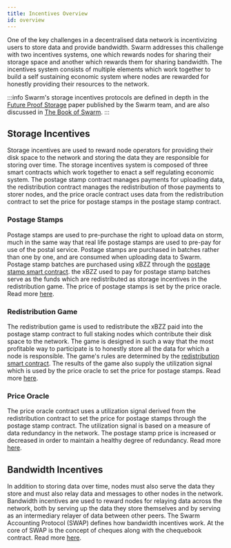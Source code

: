 ```yaml
---
title: Incentives Overview
id: overview
---
```


One of the key challenges in a decentralised data network is incentivizing users to store data and provide bandwidth. Swarm addresses this challenge with two incentives systems, one which rewards nodes for sharing their storage space and another which rewards them for sharing bandwidth. The incentives system consists of multiple elements which work together to build a self sustaining economic system where nodes are rewarded for honestly providing their resources to the network.

:::info
Swarm's storage incentives protocols are defined in depth in the [Future Proof Storage](https://www.ethswarm.org/swarm-storage-incentives.pdf) paper published by the Swarm team, and are also discussed in [The Book of Swarm](https://papers.ethswarm.org/p/book-of-swarm/).
:::

## Storage Incentives

Storage incentives are used to reward node operators for providing their disk space to the network and storing the data they are responsible for storing over time. The storage incentives system is composed of three smart contracts which work together to enact a self regulating economic system. The postage stamp contract manages payments for uploading data, the redistribution contract manages the redistribution of those payments to storer nodes, and the price oracle contract uses data from the redistribution contract to set the price for postage stamps in the postage stamp contract.

### Postage Stamps

Postage stamps are used to pre-purchase the right to upload data on storm, much in the same way that real life postage stamps are used to pre-pay for use of the postal service. Postage stamps are purchased in batches rather than one by one, and are consumed when uploading data to Swarm. Postage stamp batches are purchased using xBZZ through the [postage stamp smart contract](https://gnosisscan.io/address/0x45a1502382541Cd610CC9068e88727426b696293#code). the xBZZ used to pay for postage stamp batches serve as the funds which are redistributed as storage incentives in the redistribution game. The price of postage stamps is set by the price oracle. Read more [here](/docs/concepts/incentives/postage-stamps).

### Redistribution Game 

The redistribution game is used to redistribute the xBZZ paid into the postage stamp contract to full staking nodes which contribute their disk space to the network. The game is designed in such a way that the most profitable way to participate is to honestly store all the data for which a node is responsible. The game's rules are determined by the [redistribution smart contract](https://gnosisscan.io/address/0xFfF73fd14537277B3F3807e1AB0F85E17c0ABea5#code). The results of the game also supply the utilization signal which is used by the price oracle to set the price for postage stamps. Read more [here](/docs/concepts/incentives/postage-stamps).

### Price Oracle

The price oracle contract uses a utilization signal derived from the redistribution contract to set the price for postage stamps through the postage stamp contract. The utilization signal is based on a measure of data redundancy in the network. The postage stamp price is increased or decreased in order to maintain a healthy degree of redundancy. Read more [here](/docs/concepts/incentives/price-oracle).


## Bandwidth Incentives

In addition to storing data over time, nodes must also serve the data they store and must also relay data and messages to other nodes in the network. 
Bandwidth incentives are used to reward nodes for relaying data across the network, both by serving up the data they store themselves and by serving as an intermediary relayer of data between other peers. The Swarm Accounting Protocol (SWAP) defines how bandwidth incentives work. At the core of SWAP is the concept of cheques along with the chequebook contract. Read more [here](/docs/concepts/incentives/bandwidth-incentives).